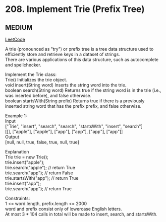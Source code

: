 # 208. Implement Trie (Prefix Tree)

## MEDIUM

[LeetCode](https://leetcode.cn/problems/implement-trie-prefix-tree/)

A trie (pronounced as "try") or prefix tree is a tree data structure used to efficiently store and retrieve keys in a dataset of strings.\
There are various applications of this data structure, such as autocomplete and spellchecker.

Implement the Trie class:\
Trie() Initializes the trie object.\
void insert(String word) Inserts the string word into the trie.\
boolean search(String word) Returns true if the string word is in the trie (i.e., was inserted before), and false otherwise.\
boolean startsWith(String prefix) Returns true if there is a previously inserted string word that has the prefix prefix, and false otherwise.
 

Example 1:\
Input\
["Trie", "insert", "search", "search", "startsWith", "insert", "search"]\
[[], ["apple"], ["apple"], ["app"], ["app"], ["app"], ["app"]]\
Output\
[null, null, true, false, true, null, true]

Explanation\
Trie trie = new Trie();\
trie.insert("apple");\
trie.search("apple");   // return True\
trie.search("app");     // return False\
trie.startsWith("app"); // return True\
trie.insert("app");\
trie.search("app");     // return True
 

Constraints:\
1 <= word.length, prefix.length <= 2000\
word and prefix consist only of lowercase English letters.\
At most 3 * 104 calls in total will be made to insert, search, and startsWith.
